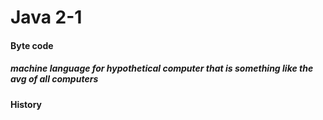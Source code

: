 # **Java 2-1**

#### Byte code
##### machine language for hypothetical computer that is something like the avg of all computers

#### History
##### 

